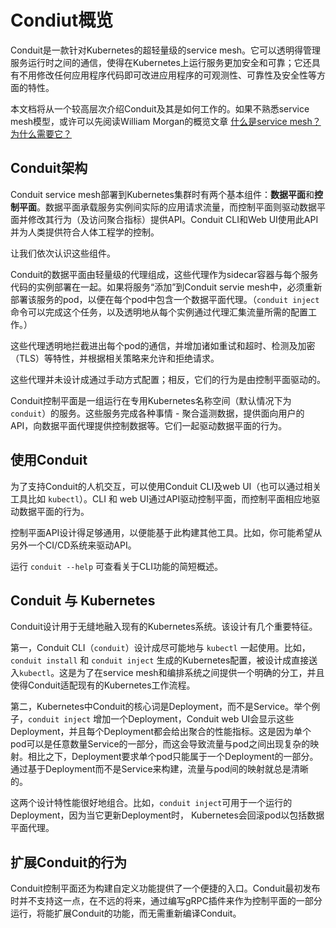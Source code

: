 # Condiut概览

Conduit是一款针对Kubernetes的超轻量级的service mesh。它可以透明得管理服务运行时之间的通信，使得在Kubernetes上运行服务更加安全和可靠；它还具有不用修改任何应用程序代码即可改进应用程序的可观测性、可靠性及安全性等方面的特性。

本文档将从一个较高层次介绍Conduit及其是如何工作的。如果不熟悉service mesh模型，或许可以先阅读William Morgan的概览文章 [什么是service mesh？为什么需要它？](https://buoyant.io/2017/04/25/whats-a-service-mesh-and-why-do-i-need-one/)

## Conduit架构

Conduit service mesh部署到Kubernetes集群时有两个基本组件：**数据平面**和**控制平面**。数据平面承载服务实例间实际的应用请求流量，而控制平面则驱动数据平面并修改其行为（及访问聚合指标）提供API。Conduit CLI和Web UI使用此API并为人类提供符合人体工程学的控制。

让我们依次认识这些组件。

Conduit的数据平面由轻量级的代理组成，这些代理作为sidecar容器与每个服务代码的实例部署在一起。如果将服务“添加”到Conduit servie mesh中，必须重新部署该服务的pod，以便在每个pod中包含一个数据平面代理。（`conduit inject` 命令可以完成这个任务，以及透明地从每个实例通过代理汇集流量所需的配置工作。）

这些代理透明地拦截进出每个pod的通信，并增加诸如重试和超时、检测及加密（TLS）等特性，并根据相关策略来允许和拒绝请求。

这些代理并未设计成通过手动方式配置；相反，它们的行为是由控制平面驱动的。

Conduit控制平面是一组运行在专用Kubernetes名称空间（默认情况下为`conduit`）的服务。这些服务完成各种事情 - 聚合遥测数据，提供面向用户的API，向数据平面代理提供控制数据等。它们一起驱动数据平面的行为。

## 使用Conduit

为了支持Conduit的人机交互，可以使用Conduit CLI及web UI（也可以通过相关工具比如 `kubectl`）。CLI 和 web UI通过API驱动控制平面，而控制平面相应地驱动数据平面的行为。

控制平面API设计得足够通用，以便能基于此构建其他工具。比如，你可能希望从另外一个CI/CD系统来驱动API。

运行 `conduit --help` 可查看关于CLI功能的简短概述。

## Conduit 与 Kubernetes

Conduit设计用于无缝地融入现有的Kubernetes系统。该设计有几个重要特征。

第一，Conduit CLI（`conduit`）设计成尽可能地与 `kubectl` 一起使用。比如，`conduit install` 和 `conduit inject` 生成的Kubernetes配置，被设计成直接送入`kubectl`。这是为了在service mesh和编排系统之间提供一个明确的分工，并且使得Conduit适配现有的Kubernetes工作流程。

第二，Kubernetes中Conduit的核心词是Deployment，而不是Service。举个例子，`conduit inject` 增加一个Deployment，Conduit web UI会显示这些Deployment，并且每个Deployment都会给出聚合的性能指标。这是因为单个pod可以是任意数量Service的一部分，而这会导致流量与pod之间出现复杂的映射。相比之下，Deployment要求单个pod只能属于一个Deployment的一部分。通过基于Deployment而不是Service来构建，流量与pod间的映射就总是清晰的。

这两个设计特性能很好地组合。比如，`conduit inject`可用于一个运行的Deployment，因为当它更新Deployment时， Kubernetes会回滚pod以包括数据平面代理。

## 扩展Conduit的行为

Conduit控制平面还为构建自定义功能提供了一个便捷的入口。Conduit最初发布时并不支持这一点，在不远的将来，通过编写gRPC插件来作为控制平面的一部分运行，将能扩展Conduit的功能，而无需重新编译Conduit。

